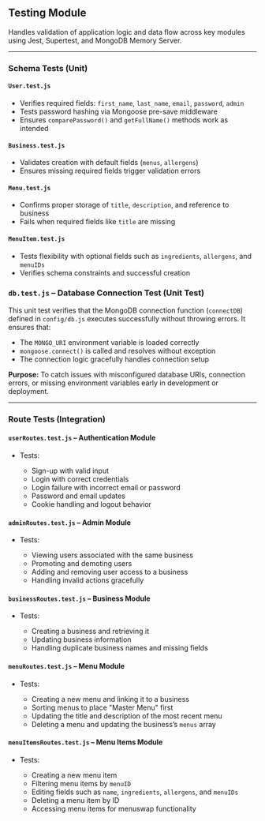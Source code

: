 ## Testing Module

Handles validation of application logic and data flow across key modules using Jest, Supertest, and MongoDB Memory Server.

---

### Schema Tests (Unit)

#### `User.test.js`

* Verifies required fields: `first_name`, `last_name`, `email`, `password`, `admin`
* Tests password hashing via Mongoose pre-save middleware
* Ensures `comparePassword()` and `getFullName()` methods work as intended

#### `Business.test.js`

* Validates creation with default fields (`menus`, `allergens`)
* Ensures missing required fields trigger validation errors

#### `Menu.test.js`

* Confirms proper storage of `title`, `description`, and reference to business
* Fails when required fields like `title` are missing

#### `MenuItem.test.js`

* Tests flexibility with optional fields such as `ingredients`, `allergens`, and `menuIDs`
* Verifies schema constraints and successful creation

### `db.test.js` – Database Connection Test (Unit Test)

This unit test verifies that the MongoDB connection function (`connectDB`) defined in `config/db.js` executes successfully without throwing errors. It ensures that:

* The `MONGO_URI` environment variable is loaded correctly
* `mongoose.connect()` is called and resolves without exception
* The connection logic gracefully handles connection setup

**Purpose:**
To catch issues with misconfigured database URIs, connection errors, or missing environment variables early in development or deployment.

---

### Route Tests (Integration)

#### `userRoutes.test.js` – Authentication Module

* Tests:

  * Sign-up with valid input
  * Login with correct credentials
  * Login failure with incorrect email or password
  * Password and email updates
  * Cookie handling and logout behavior

#### `adminRoutes.test.js` – Admin Module

* Tests:

  * Viewing users associated with the same business
  * Promoting and demoting users
  * Adding and removing user access to a business
  * Handling invalid actions gracefully

#### `businessRoutes.test.js` – Business Module

* Tests:

  * Creating a business and retrieving it
  * Updating business information
  * Handling duplicate business names and missing fields

#### `menuRoutes.test.js` – Menu Module

* Tests:

  * Creating a new menu and linking it to a business
  * Sorting menus to place "Master Menu" first
  * Updating the title and description of the most recent menu
  * Deleting a menu and updating the business’s `menus` array

#### `menuItemsRoutes.test.js` – Menu Items Module

* Tests:

  * Creating a new menu item
  * Filtering menu items by `menuID`
  * Editing fields such as `name`, `ingredients`, `allergens`, and `menuIDs`
  * Deleting a menu item by ID
  * Accessing menu items for menuswap functionality
